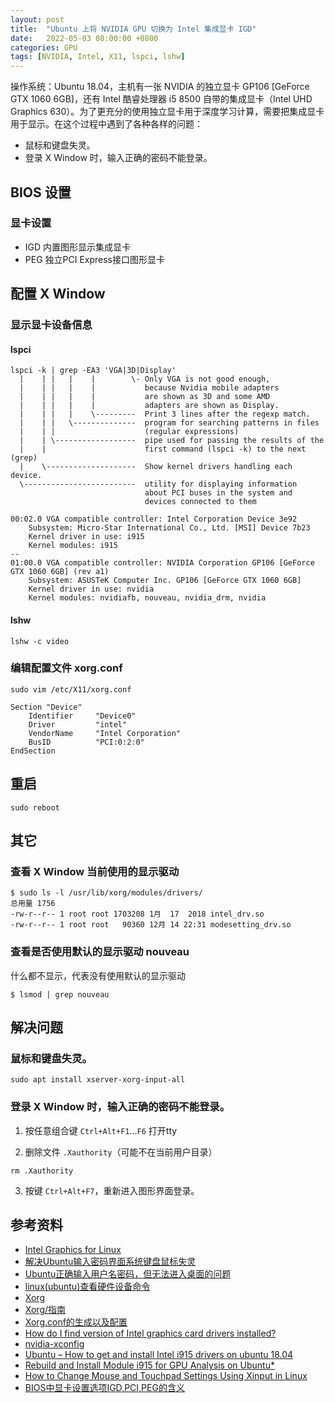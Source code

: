 ```yaml
---
layout: post
title:  "Ubuntu 上将 NVIDIA GPU 切换为 Intel 集成显卡 IGD"
date:   2022-05-03 08:00:00 +0800
categories: GPU
tags: [NVIDIA, Intel, X11, lspci, lshw]
---
```


操作系统：Ubuntu 18.04，主机有一张 NVIDIA 的独立显卡 GP106 [GeForce GTX 1060 6GB]，还有 Intel 酷睿处理器 i5 8500 自带的集成显卡（Intel UHD Graphics 630）。为了更充分的使用独立显卡用于深度学习计算，需要把集成显卡用于显示。在这个过程中遇到了各种各样的问题：
* 鼠标和键盘失灵。
* 登录 X Window 时，输入正确的密码不能登录。

## BIOS 设置
### 显卡设置
* IGD 内置图形显示集成显卡
* PEG 独立PCI Express接口图形显卡

## 配置 X Window
### 显示显卡设备信息
#### lspci
```shell
lspci -k | grep -EA3 'VGA|3D|Display'
  |    | |   |    |        \- Only VGA is not good enough,
  |    | |   |    |           because Nvidia mobile adapters
  |    | |   |    |           are shown as 3D and some AMD
  |    | |   |    |           adapters are shown as Display.
  |    | |   |    \---------  Print 3 lines after the regexp match.
  |    | |   \--------------  program for searching patterns in files
  |    | |                    (regular expressions)
  |    | \------------------  pipe used for passing the results of the
  |    |                      first command (lspci -k) to the next (grep)
  |    \--------------------  Show kernel drivers handling each device.
  \-------------------------  utility for displaying information
                              about PCI buses in the system and 
                              devices connected to them
```

```
00:02.0 VGA compatible controller: Intel Corporation Device 3e92
	Subsystem: Micro-Star International Co., Ltd. [MSI] Device 7b23
	Kernel driver in use: i915
	Kernel modules: i915
--
01:00.0 VGA compatible controller: NVIDIA Corporation GP106 [GeForce GTX 1060 6GB] (rev a1)
	Subsystem: ASUSTeK Computer Inc. GP106 [GeForce GTX 1060 6GB]
	Kernel driver in use: nvidia
	Kernel modules: nvidiafb, nouveau, nvidia_drm, nvidia
```

#### lshw
```shell
lshw -c video
```

### 编辑配置文件 xorg.conf
```shell
sudo vim /etc/X11/xorg.conf
```

```
Section "Device"
    Identifier     "Device0"
    Driver         "intel"
    VendorName     "Intel Corporation"
    BusID          "PCI:0:2:0"
EndSection
```

## 重启
```shell
sudo reboot
```

## 其它
### 查看 X Window 当前使用的显示驱动
```shell
$ sudo ls -l /usr/lib/xorg/modules/drivers/
总用量 1756
-rw-r--r-- 1 root root 1703208 1月  17  2018 intel_drv.so
-rw-r--r-- 1 root root   90360 12月 14 22:31 modesetting_drv.so
```

### 查看是否使用默认的显示驱动 nouveau
什么都不显示，代表没有使用默认的显示驱动
```shell
$ lsmod | grep nouveau
```

## 解决问题
### 鼠标和键盘失灵。
```shell
sudo apt install xserver-xorg-input-all
```

### 登录 X Window 时，输入正确的密码不能登录。
1. 按任意组合键 ```Ctrl+Alt+F1```...```F6``` 打开tty

2. 删除文件 ```.Xauthority```（可能不在当前用户目录）
```shell
rm .Xauthority
```

3. 按键 ```Ctrl+Alt+F7```，重新进入图形界面登录。

## 参考资料
* [Intel Graphics for Linux](https://01.org/linuxgraphics)
* [解决Ubuntu输入密码界面系统键盘鼠标失灵](https://blog.csdn.net/To_be_little/article/details/124509655)
* [Ubuntu正确输入用户名密码，但无法进入桌面的问题](https://www.jianshu.com/p/ebf44c9db85e)
* [linux(ubuntu)查看硬件设备命令](https://blog.csdn.net/jiangph1001/article/details/80090564)
* [Xorg](https://wiki.archlinux.org/title/Xorg)
* [Xorg/指南](https://wiki.gentoo.org/wiki/Xorg/Guide/zh-cn)
* [Xorg.conf的生成以及配置](https://blog.csdn.net/zhang19900822/article/details/21973521)
* [How do I find version of Intel graphics card drivers installed?](https://askubuntu.com/questions/1163390/how-do-i-find-version-of-intel-graphics-card-drivers-installed)
* [nvidia-xconfig](https://manpages.ubuntu.com/manpages/bionic/man1/alt-nvidia-384-xconfig.1.html)
* [Ubuntu – How to get and install Intel i915 drivers on ubuntu 18.04](https://itectec.com/ubuntu/ubuntu-how-to-get-and-install-intel-i915-drivers-on-ubuntu-18-04/)
* [Rebuild and Install Module i915 for GPU Analysis on Ubuntu*](https://www.intel.com/content/www/us/en/develop/documentation/vtune-help/top/installation/set-up-system-for-gpu-analysis/rebuild-and-install-i915-module-ubuntu.html)
* [How to Change Mouse and Touchpad Settings Using Xinput in Linux](https://linuxhint.com/change_mouse_touchpad_settings_xinput_linux/)
* [BIOS中显卡设置选项IGD,PCI,PEG的含义](https://iknow.lenovo.com.cn/detail/dc_091427.html)
